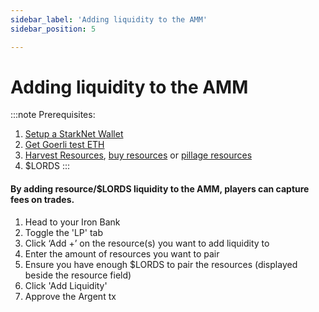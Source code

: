 ```yaml
---
sidebar_label: 'Adding liquidity to the AMM'
sidebar_position: 5

---
```


# Adding liquidity to the AMM

:::note
Prerequisites: 
1. [Setup a StarkNet Wallet](./wallet.md)
2. [Get Goerli test ETH](eth.md)
3. [Harvest Resources](./harvest.md), [buy resources](./trade.md) or [pillage resources](./raid.md)
4. $LORDS
:::

#### By adding resource/$LORDS liquidity to the AMM, players can capture fees on trades.

1. Head to your Iron Bank
2. Toggle the 'LP' tab
3. Click ‘Add +’ on the resource(s) you want to add liquidity to
3. Enter the amount of resources you want to pair
4. Ensure you have enough $LORDS to pair the resources (displayed beside the resource field)
5. Click 'Add Liquidity'
6. Approve the Argent tx